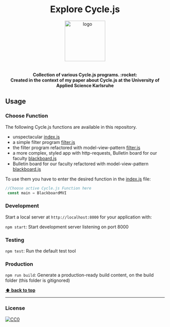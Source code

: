 <h1 align="center">Explore Cycle.js</h1>


<div align="center">
  <img alt="logo" src="https://raw.githubusercontent.com/cyclejs/cyclejs/master/logo.png" width="128">
</div>
<div align="center">
<br/>
<br/>
  <strong>Collection of various Cycle.js programs. :rocket: <br/>
          Created in the context of my paper about Cycle.js at the University of Applied Science Karlsruhe
</strong>
</div>


## Usage

### Choose Function

The following Cycle.js functions are available in this repository.

* unspectacular [index.js](explore-cyclejs/src/helloWorld/helloWorld.js)
* a simple filter program [filter.js](explore-cyclejs/src/filter/filter.js)
* the filter program refactored with model-view-pattern [filter.js](explore-cyclejs/src/filter/filterMVI.js)
* a more complex, styled app with http-requests, Bulletin board for our faculty [blackboard.js](explore-cyclejs/src/blackboard/blackboard.js)
* Bulletin board for our faculty refactored with model-view-pattern [blackboard.js](explore-cyclejs/src/blackboard/blackboardMVI.js)

To use them you have to enter the desired function in the [index.js](src/index.js) file:

```javascript
//Choose active Cycle.js Function here
 const main = BlackboardMVI
```


### Development

Start a local server at `http://localhost:8000` for your application with:

`npm start`: Start development server listening on port 8000

### Testing

`npm test`: Run the default test tool

### Production
`npm run build`: Generate a production-ready build content, on the build folder (this folder is gitignored)

**[:arrow_up: back to top](#usage)**

---
### License
[![CC0](http://i.creativecommons.org/p/zero/1.0/88x31.png)](http://creativecommons.org/publicdomain/zero/1.0/)
